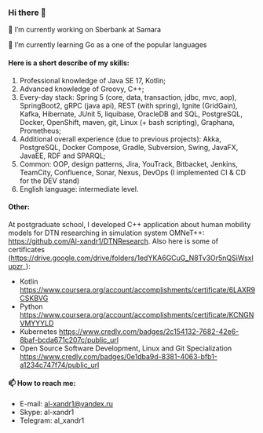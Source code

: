 ### Hi there 👋


🔭 I’m currently working on Sberbank at Samara

🌱 I’m currently learning Go as a one of the popular languages

#### Here is a short describe of my skills: 

  1.	Professional knowledge of Java SE 17, Kotlin;
  2.	Advanced knowledge of Groovy, C++;
  3.	Every-day stack: Spring 5 (core, data, transaction, jdbc, mvc, aop), SpringBoot2, gRPC (java api), REST (with spring), Ignite (GridGain), Kafka, Hibernate, JUnit 5, liquibase, OracleDB and SQL, PostgreSQL, Docker, OpenShift, maven, git, Linux (+ bash scripting), Graphana, Prometheus;
  4.	Additional overall experience (due to previous projects): Akka, PostgreSQL, Docker Compose, Gradle, Subversion, Swing, JavaFX, JavaEE, RDF and SPARQL;
  5.	Common: OOP, design patterns,  Jira, YouTrack, Bitbacket, Jenkins, TeamCity, Confluence, Sonar, Nexus, DevOps (I implemented CI & CD for the DEV stand)
  6.	English language: intermediate level.

#### Other: 

At postgraduate school, I developed C++ application about human mobility models for DTN researching in simulation system OMNeT++: https://github.com/Al-xandr1/DTNResearch. Also here is some of certificates (https://drive.google.com/drive/folders/1edYKA6GCuG_N8Tv3Or5nQSiWsxlupzr_):
- Kotlin https://www.coursera.org/account/accomplishments/certificate/6LAXR9CSKBVG
- Python https://www.coursera.org/account/accomplishments/certificate/KCNGNVMYYYLD
- Kubernetes https://www.credly.com/badges/2c154132-7682-42e6-8baf-bcda671c207c/public_url 
- Open Source Software Development, Linux and Git Specialization https://www.credly.com/badges/0e1dba9d-8381-4063-bfb1-a1234c747f74/public_url 


#### 📫 How to reach me:

  * E-mail:				al-xandr1@yandex.ru
  * Skype:	 			al-xandr1
  * Telegram: 			al_xandr1

